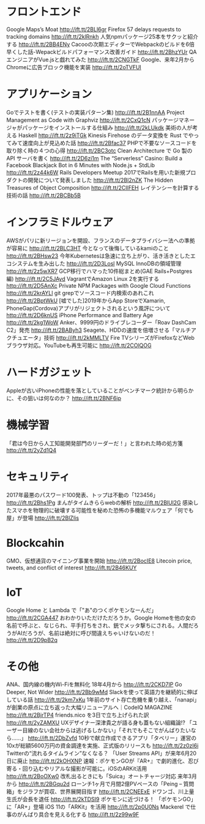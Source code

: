 # フロントエンド
Google Maps’s Moat http://ift.tt/2BLl6gr
Firefox 57 delays requests to tracking domains http://ift.tt/2klRnkh
人気npmパッケージ25本をサクッと紹介する http://ift.tt/2BB4ENy
Cacooの次期エディターでWebpackのビルドを6倍早くした話-Wepackビルドパフォーマンス改善ガイド http://ift.tt/2BhzYUr
QAエンジニアがVue.jsと戯れてみた http://ift.tt/2CNGTkF
Google、来年2月からChromeに広告ブロック機能を実装 http://ift.tt/2oTVFUI

# アプリケーション
Goでテストを書く(テストの実装パターン集) http://ift.tt/2B1nnAA
Project Management as Code with Graphviz http://ift.tt/2CxQ1cN
パッケージマネージャがパッケージをインストールする仕組み http://ift.tt/2kLUkdk
美術の人が考える Haskell http://ift.tt/2z9iTGk
Kinesis Firehose のデータ変換を Rust でやってみて速度向上が見込めた話 http://ift.tt/2Bfac37
PHPで不要なソースコードを取り除く時の４つの心得 http://ift.tt/2BC3otc
Clean Architecture で Go 製の API サーバを書く http://ift.tt/2D6zi1m
The “Serverless” Casino: Build a Facebook Blackjack Bot in 6 Minutes with Node.js + StdLib http://ift.tt/2z44k6W
Rails Developers Meetup 2017でRailsを用いた新規プロダクトの開発について発表しました http://ift.tt/2Bl2nZK
The Hidden Treasures of Object Composition http://ift.tt/2CIlFEH
レイテンシーを計算する技術の話 http://ift.tt/2BCBb5B

# インフラミドルウェア
AWSがパリに新リージョンを開設、フランスのデータプライバシー法への準拠が容易に http://ift.tt/2BLC3HT
今となって後悔しているkamiのこと http://ift.tt/2BHsw23
今年Kubernetesは急速に立ち上がり、活き活きとしたエコシステムを生み出した http://ift.tt/2D3Losl
MySQL InnoDBの領域管理 http://ift.tt/2z5wXR7
GCP移行でハマった10件総まとめ(GAE Rails+Postgres編) http://ift.tt/2C5JAyd
VagrantでAmazon Linux 2を実行する http://ift.tt/2D5AnXc
Private NPM Packages with Google Cloud Functions http://ift.tt/2krAYLl
git grepでソースコード内検索のあれこれ http://ift.tt/2BptWkU
[嘘でした]2019年からApp StoreでXamarin, PhoneGap(Cordova)アプリがリジェクトされるという風評について http://ift.tt/2D6knUS
iPhone Performance and Battery Age http://ift.tt/2kg1WoW
Anker、9999円のドライブレコーダー「Roav DashCam C2」発売 http://ift.tt/2BAByh3
Seagete、HDDの速度を倍増させる「マルチアクチュエータ」技術 http://ift.tt/2kMMLTV
Fire TVシリーズがFirefoxなどWebブラウザ対応。YouTubeも再生可能に http://ift.tt/2COlQOG

# ハードガジェット
Appleが古いiPhoneの性能を落としていることがベンチマーク統計から明らかに、その狙いは何なのか？ http://ift.tt/2BNF6ip
# 機械学習
「君は今日から人工知能開発部門のリーダーだ！」と言われた時の処方箋 http://ift.tt/2yZd1Q4
# セキュリティ
2017年最悪のパスワード100発表、トップは不動の「123456」 http://ift.tt/2Bhs1Pg
まんがタイムきららwebの解析 http://ift.tt/2BlUl2G
感染したスマホを物理的に破壊する可能性を秘めた恐怖の多機能マルウェア「何でも屋」が登場 http://ift.tt/2BlZIis

# Blockcahin
GMO、仮想通貨のマイニング事業を開始 http://ift.tt/2BocIE8
Litecoin price, tweets, and conflict of interest http://ift.tt/2B46KUY

# IoT
Google Home と Lambda で「"あ"のつくポケモンなーんだ」 http://ift.tt/2CGA447
おわかりいただけただろうか。Google Homeを他の女の名前で呼ぶと、なじられ、平手打ちをされ、銃でメッタ撃ちにされる。人間だろうがAIだろうが、名前は絶対に呼び間違えちゃいけないのだ！ http://ift.tt/2D9pB2q

# その他
ANA、国内線の機内Wi-Fiを無料化 18年4月から http://ift.tt/2CKD7IP
Go Deeper, Not Wider http://ift.tt/2Bb9wMd
Slackを使って英語力を継続的に伸ばしている話 http://ift.tt/2km7xKu
1年前のサイト存亡危機を乗り越え、「nanapi」が創業の原点に立ち返った大幅リニューアルへ｜CodeIQ MAGAZINE http://ift.tt/2BjrTP4
friends.nico を3日で立ち上げられた訳 http://ift.tt/2yZAMXU
UXデザイナー深津貴之が語る身も蓋もない組織論!? 「ユーザー目線のない会社からは逃げるしかない」「それでもそこでがんばりたいなら……」 http://ift.tt/2DbZvfd
10秒で献立作成できるアプリ「タベリー」運営の10xが総額5600万円の資金調達を実施、正式版のリリースも http://ift.tt/2z0zI6i
Twitterの“流れるタイムライン”なくなる？ 「User Streams API」が来年6月20日に廃止 http://ift.tt/2kOHXNP
速報：ポケモンGOが『AR+』で劇的進化、忍び寄る・回り込むやリアルな撮影が可能に。iOSのARKit活用 http://ift.tt/2BoOXw0
改札出るときにも「Suica」オートチャージ対応 来年3月から http://ift.tt/2BGqu2d
ローンチ1ヶ月で月間2億PVペースの「Peing – 質問箱」をジラフが買収、世界展開目指す http://ift.tt/2CNEExE
ドワンゴ、川上量生氏が会長を退任 http://ift.tt/2kTDSI9
ポケモンに近づける！ 「ポケモンGO」に「AR+」登場 iOS 11の「ARKit」を活用 http://ift.tt/2p0U0Ns
Mackerel で仕事のがんばり具合を見える化する http://ift.tt/2z99w9F
